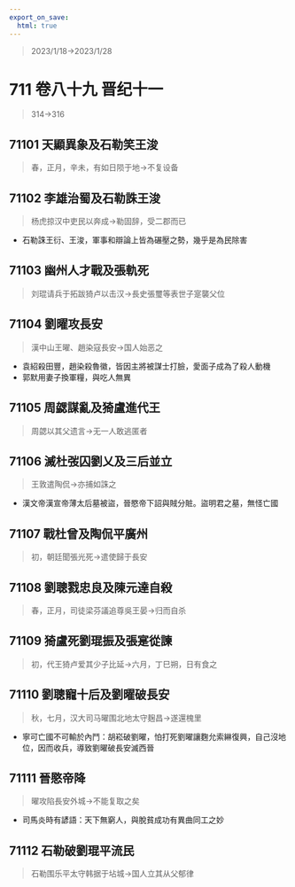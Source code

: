 ```yaml
---
export_on_save:
  html: true
---
```


> 2023/1/18->2023/1/28

# 711 卷八十九 晋纪十一

> 314->316

## 71101 天顯異象及石勒笑王浚
> 春，正月，辛未，有如日陨于地->不复设备

## 71102 李雄治蜀及石勒誅王浚
> 杨虎掠汉中吏民以奔成->勒固辞，受二郡而已
- 石勒誅王衍、王浚，軍事和辯論上皆為碾壓之勢，幾乎是為民除害

## 71103 幽州人才戰及張軌死
> 刘琨请兵于拓跋猗卢以击汉->長史張璽等表世子寔襲父位

## 71104 劉曜攻長安
> 漢中山王曜、趙染寇長安->国人始恶之
- 袁紹殺田豐，趙染殺魯徽，皆因主將被謀士打臉，愛面子成為了殺人動機
- 郭默用妻子換軍糧，與吃人無異

## 71105 周勰謀亂及猗盧進代王
> 周勰以其父遗言->无一人敢逃匿者

## 71106 滅杜弢囚劉乂及三后並立
> 王敦遣陶侃->亦捕如誅之
- 漢文帝漢宣帝薄太后墓被盜，晉愍帝下詔與賊分賍。盜明君之墓，無怪亡國

## 71107 戰杜曾及陶侃平廣州
> 初，朝廷聞張光死->遣使歸于長安

## 71108 劉聰戮忠良及陳元達自殺
> 春，正月，司徒梁芬議追尊吳王晏->归而自杀

## 71109 猗盧死劉琨振及張寔從諫
> 初，代王猗卢爱其少子比延->六月，丁巳朔，日有食之

## 71110 劉聰寵十后及劉曜破長安
> 秋，七月，汉大司马曜围北地太守麹昌->遂還槐里
- 寧可亡國不可輸於內鬥：胡崧破劉曜，怕打死劉曜讓麴允索綝復興，自己沒地位，因而收兵，導致劉曜破長安滅西晉

## 71111 晉愍帝降
> 曜攻陷長安外城->不能复取之矣
- 司馬炎時有諺語：天下無窮人，與脫貧成功有異曲同工之妙

## 71112 石勒破劉琨平流民
> 石勒围乐平太守韩据于坫城->国人立其从父郁律